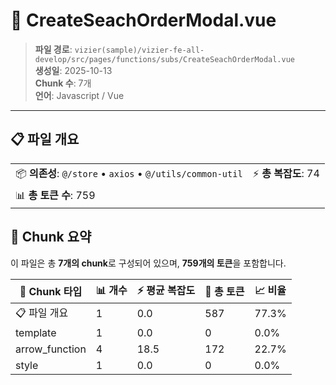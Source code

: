 # 📄 CreateSeachOrderModal.vue

> **파일 경로**: `vizier(sample)/vizier-fe-all-develop/src/pages/functions/subs/CreateSeachOrderModal.vue`  
> **생성일**: 2025-10-13  
> **Chunk 수**: 7개  
> **언어**: Javascript / Vue
---





## 📋 파일 개요

| | |
|--|--|
| 📦 **의존성**: `@/store` • `axios` • `@/utils/common-util` | ⚡ **총 복잡도**: 74 |
| 📊 **총 토큰 수**: 759 |  |






## 🧩 Chunk 요약

이 파일은 총 **7개의 chunk**로 구성되어 있으며, **759개의 토큰**을 포함합니다.

| 🧩 Chunk 타입 | 📊 개수 | ⚡ 평균 복잡도 | 📝 총 토큰 | 📈 비율 |
|---------------|--------|-------------|----------|--------|
| 📋 파일 개요 | 1 | 0.0 | 587 | 77.3% |
| template | 1 | 0.0 | 0 | 0.0% |
| arrow_function | 4 | 18.5 | 172 | 22.7% |
| style | 1 | 0.0 | 0 | 0.0% |

